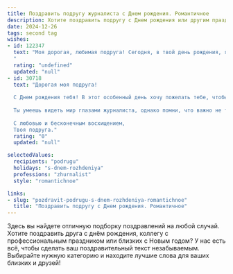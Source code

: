 ```yaml
---
title: Поздравить подругу журналиста c Днем рождения. Романтичное
description: Хотите поздравить подругу c Днем рождения или другим праздником? Наш ИИ создаст незабываемое поздравление, а вы обязательно выделитесь среди других.  
date: 2024-12-26
tags: second tag
wishes:
- id: 122347
  text: "Моя дорогая, любимая подруга! Сегодня, в твой день рождения, я хочу признаться тебе в любви — не только как к подруге, но и как к удивительной женщине, талантливому журналисту, способному своим пером зажигать сердца и менять мир.  Пусть твоя жизнь будет яркой и полной, как самые интересные истории, которые ты пишешь.  Желаю тебе бесконечного вдохновения, счастливой любви и исполнения всех самых заветных желаний. С днем рождения, моя прекрасная!
  "
  rating: "undefined"
  updated: "null"
- id: 30718
  text: "Дорогая моя подруга!
  
  С Днем рождения тебя! В этот особенный день хочу пожелать тебе, чтобы твоя жизнь писалась яркими и выразительными строками, словно лучшие статьи, которые ты создаешь. Пусть каждый день приносит новые вдохновения и невероятные истории, а сердце твое наполняется любовью, как твои заметки – страстью и искренностью.
  
  Ты умеешь видеть мир глазами журналиста, однако помни, что важно не только фиксировать мгновения, но и наслаждаться ими в полную силу. Желаю, чтобы каждый твой шаг освещали радость и волшебство, а твоя жизнь была настоящим шедевром, полным романтики и удивительных событий.
  
  С любовью и бесконечным восхищением,
  Твоя подруга."
  rating: "0"
  updated: "null"

selectedValues:
  recipients: "podrugu"
  holidays: "s-dnem-rozhdeniya"
  professions: "zhurnalist"
  style: "romantichnoe"

links:
- slug: "pozdravit-podrugu-s-dnem-rozhdeniya-romantichnoe"
  title: "Поздравить подругу c Днем рождения. Романтичное"
---
```


Здесь вы найдете отличную подборку поздравлений на любой случай. 
Хотите поздравить друга с днём рождения, коллегу с профессиональным праздником или близких с Новым годом? У нас есть всё, чтобы сделать ваш поздравительный текст незабываемым. Выбирайте нужную категорию и находите лучшие слова для ваших близких и друзей!

